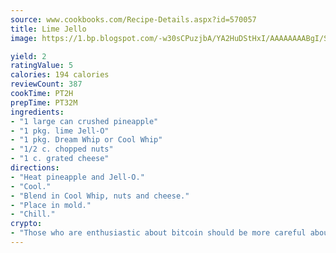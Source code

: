```yaml
---
source: www.cookbooks.com/Recipe-Details.aspx?id=570057
title: Lime Jello
image: https://1.bp.blogspot.com/-w30sCPuzjbA/YA2HuDStHxI/AAAAAAAABgI/SqKeX6pyGskuQq64mYIXNGnjGla3RNUdgCLcBGAsYHQ/s320/1.png

yield: 2
ratingValue: 5
calories: 194 calories
reviewCount: 387
cookTime: PT2H
prepTime: PT32M
ingredients:
- "1 large can crushed pineapple"
- "1 pkg. lime Jell-O"
- "1 pkg. Dream Whip or Cool Whip"
- "1/2 c. chopped nuts"
- "1 c. grated cheese"
directions:
- "Heat pineapple and Jell-O."
- "Cool."
- "Blend in Cool Whip, nuts and cheese."
- "Place in mold."
- "Chill."
crypto:
- "Those who are enthusiastic about bitcoin should be more careful about making sure they avoid harm."
---
```

